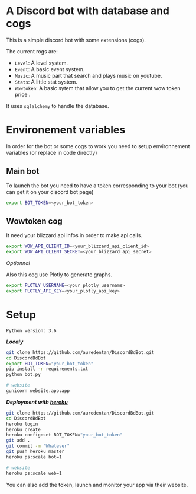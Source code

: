 A Discord bot with database and cogs
====================================

This is a simple discord bot with some extensions (cogs).

The current rogs are:
* ``Level``: A level system.
* ``Event``: A basic event system.
* ``Music``: A music part that search and plays music on youtube.
* ``Stats``: A little stat system.
* ``Wowtoken``: A basic sytem that allow you to get the current wow token price .

It uses ``sqlalchemy`` to handle the database.

**Environement variables**
==========================
In order for the bot or some cogs to work you need to setup environnement variables (or replace in code directly)

**Main bot**
------------

To launch the bot you need to have a token corresponding to your bot (you can get it on your discord bot page)

```sh
export BOT_TOKEN=<your_bot_token>
```

**Wowtoken cog**
----------------

It need your blizzard api infos in order to make api calls.

```sh
export WOW_API_CLIENT_ID=<your_blizzard_api_client_id>
export WOW_API_CLIENT_SECRET=<your_blizzard_api_secret>
```
_Optionnal_

Also this cog use Plotly to generate graphs.
```sh
export PLOTLY_USERNAME=<your_plotly_username>
export PLOTLY_API_KEY=<your_plotly_api_key>
```

**Setup**
=========

`Python version: 3.6`

**_Localy_**
```sh
git clone https://github.com/auredentan/DiscordBdBot.git
cd DiscordBdBot
export BOT_TOKEN="your_bot_token" 
pip install -r requirements.txt
python bot.py

# website
gunicorn website.app:app
```

**_Deployment with [heroku](https://www.heroku.com/)_**

```sh
git clone https://github.com/auredentan/DiscordBdBot.git
cd DiscordBdBot
heroku login
heroku create
heroku config:set BOT_TOKEN="your_bot_token"
git add .
git commit -m "Whatever"
git push heroku master
heroku ps:scale bot=1

# website
heroku ps:scale web=1
```

You can also add the token, launch and monitor your app via their website.
